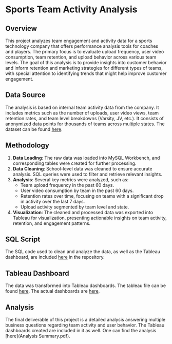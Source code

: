 # Sports Team Activity Analysis

## Overview
This project analyzes team engagement and activity data for a sports technology company that offers performance analysis tools for coaches and players. The primary focus is to evaluate upload frequency, user video consumption, team retention, and upload behavior across various team levels. The goal of this analysis is to provide insights into customer behavior and inform retention and marketing strategies for different types of teams, with special attention to identifying trends that might help improve customer engagement.

## Data Source
The analysis is based on internal team activity data from the company. It includes metrics such as the number of uploads, user video views, team retention rates, and team level breakdowns (Varsity, JV, etc.). It consists of anonymized data points for thousands of teams across multiple states. The dataset can be found [here](Data/team_activity.csv).

## Methodology
1. **Data Loading**: The raw data was loaded into MySQL Workbench, and corresponding tables were created for further processing.
2. **Data Cleaning**: School-level data was cleaned to ensure accurate analysis. SQL queries were used to filter and retrieve relevant insights.
3. **Analysis**: Several key metrics were analyzed, such as:
   - Team upload frequency in the past 60 days.
   - User video consumption by team in the past 60 days.
   - Retention rates over time, focusing on teams with a significant drop in activity over the last 7 days.
   - Upload activity segmented by team level and state.
4. **Visualization**: The cleaned and processed data was exported into Tableau for visualization, presenting actionable insights on team activity, retention, and engagement patterns.

## SQL Script
The SQL code used to clean and analyze the data, as well as the Tableau dashboard, are included [here](Code.sql) in the repository. 

## Tableau Dashboard
The data was transformed into Tableau dashboards. The tableau file can be found [here](Dashboard.twb). The actual dashboards are [here](Dashboards).

## Analysis
The final deliverable of this project is a detailed analysis answering multiple business questions regarding team activity and user behavior. The Tableau dashboards created are included in it as well. One can find the analysis [here](Analysis Summary.pdf).
